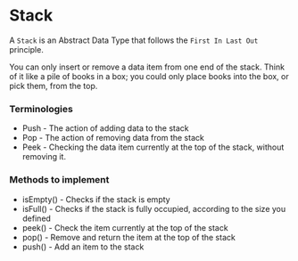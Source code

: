 # Stack
A `Stack` is an Abstract Data Type that follows the `First In Last Out` principle.

You can only insert or remove a data item from one end of the stack. Think of it like a pile of books in a box; you could only place books into the box, or pick them, from the top.

### Terminologies
- Push - The action of adding data to the stack
- Pop - The action of removing data from the stack
- Peek - Checking the data item currently at the top of the stack, without removing it.

### Methods to implement
- isEmpty() - Checks if the stack is empty
- isFull() - Checks if the stack is fully occupied, according to the size you defined
- peek() - Check the item currently at the top of the stack
- pop() - Remove and return the item at the top of the stack
- push() - Add an item to the stack

